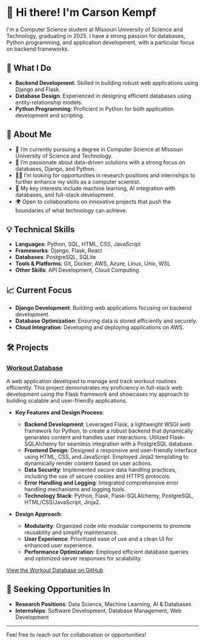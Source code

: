 # 👋 Hi there! I'm Carson Kempf

I'm a Computer Science student at Missouri University of Science and Technology, graduating in 2025. I have a strong passion for databases, Python programming, and application development, with a particular focus on backend frameworks.

## 🌟 What I Do

- **Backend Development**: Skilled in building robust web applications using Django and Flask.
- **Database Design**: Experienced in designing efficient databases using entity-relationship models.
- **Python Programming**: Proficient in Python for both application development and scripting.

## 🌱 About Me

- 🔭 I’m currently pursuing a degree in Computer Science at Missouri University of Science and Technology.
- 🌱 I’m passionate about data-driven solutions with a strong focus on databases, Django, and Python.
- 👨‍💻 I’m looking for opportunities in research positions and internships to further enhance my skills as a computer scientist.
- 🧠 My key interests include machine learning, AI integration with databases, and full-stack development.
- 🌍 Open to collaborations on innovative projects that push the boundaries of what technology can achieve.

## 💡 Technical Skills

- **Languages**: Python, SQL, HTML, CSS, JavaScript
- **Frameworks**: Django, Flask, React
- **Databases**: PostgreSQL, SQLite
- **Tools & Platforms**: Git, Docker, AWS, Azure, Linux, Unix, WSL
- **Other Skills**: API Development, Cloud Computing

## 📈 Current Focus

- **Django Development**: Building web applications focusing on backend development.
- **Database Optimization**: Ensuring data is stored efficiently and securely.
- **Cloud Integration**: Developing and deploying applications on AWS.

## 🛠️ Projects

### [Workout Database](https://github.com/carsontkempf/WorkoutDatabase)

A web application developed to manage and track workout routines efficiently. This project demonstrates my proficiency in full-stack web development using the Flask framework and showcases my approach to building scalable and user-friendly applications.

- **Key Features and Design Process**:
  - **Backend Development**: Leveraged Flask, a lightweight WSGI web framework for Python, to create a robust backend that dynamically generates content and handles user interactions. Utilized Flask-SQLAlchemy for seamless integration with a PostgreSQL database.
  - **Frontend Design**: Designed a responsive and user-friendly interface using HTML, CSS, and JavaScript. Employed Jinja2 templating to dynamically render content based on user actions.
  - **Data Security**: Implemented secure data handling practices, including the use of secure cookies and HTTPS protocols.
  - **Error Handling and Logging**: Integrated comprehensive error handling mechanisms and logging tools.
  - **Technology Stack**: Python, Flask, Flask-SQLAlchemy, PostgreSQL, HTML/CSS/JavaScript, Jinja2.

- **Design Approach**:
  - **Modularity**: Organized code into modular components to promote reusability and simplify maintenance.
  - **User Experience**: Prioritized ease of use and a clean UI for enhanced user experience.
  - **Performance Optimization**: Employed efficient database queries and optimized server responses for scalability.

[View the Workout Database on GitHub](https://github.com/carsontkempf/WorkoutDatabase)


## 🎯 Seeking Opportunities In

- **Research Positions**: Data Science, Machine Learning, AI & Databases
- **Internships**: Software Development, Database Management, Web Development

---

Feel free to reach out for collaboration or opportunities!

